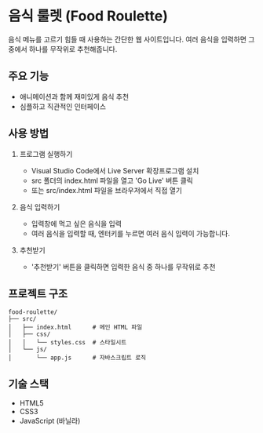 # 음식 룰렛 (Food Roulette)

음식 메뉴를 고르기 힘들 때 사용하는 간단한 웹 사이트입니다.
여러 음식을 입력하면 그 중에서 하나를 무작위로 추천해줍니다.

## 주요 기능

- 애니메이션과 함께 재미있게 음식 추천
- 심플하고 직관적인 인터페이스

## 사용 방법

1. 프로그램 실행하기
   - Visual Studio Code에서 Live Server 확장프로그램 설치
   - src 폴더의 index.html 파일을 열고 'Go Live' 버튼 클릭
   - 또는 src/index.html 파일을 브라우저에서 직접 열기

2. 음식 입력하기
   - 입력창에 먹고 싶은 음식을 입력
   - 여러 음식을 입력할 때, 엔터키를 누르면 여러 음식 입력이 가능합니다.

3. 추천받기
   - '추천받기' 버튼을 클릭하면 입력한 음식 중 하나를 무작위로 추천

## 프로젝트 구조

```
food-roulette/
├── src/
│   ├── index.html      # 메인 HTML 파일
│   ├── css/
│   │   └── styles.css  # 스타일시트
│   └── js/
│       └── app.js      # 자바스크립트 로직
```

## 기술 스택

- HTML5
- CSS3
- JavaScript (바닐라)

